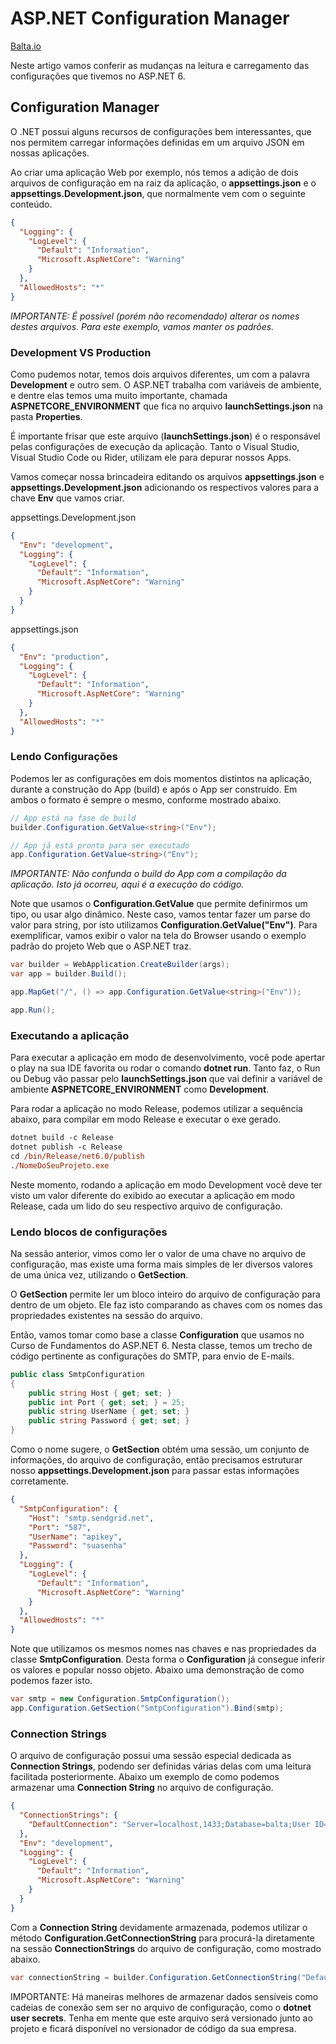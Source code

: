 # ASP.NET Configuration Manager

[Balta.io](https://balta.io/blog/aspnet-configuration-manager?utm_source=Discord&utm_campaign=social-to-blog&utm_content=aspnet-configuration-manager&utm_medium=social)

Neste artigo vamos conferir as mudanças na leitura e carregamento das configurações que tivemos no ASP.NET 6.

## Configuration Manager

O .NET possui alguns recursos de configurações bem interessantes, 
que nos permitem carregar informações definidas em um arquivo JSON em nossas aplicações.

Ao criar uma aplicação Web por exemplo, 
nós temos a adição de dois arquivos de configuração em na raiz da aplicação, 
o **appsettings.json** e o **appsettings.Development.json**, que normalmente vem com o seguinte conteúdo.

```json
{
  "Logging": {
    "LogLevel": {
      "Default": "Information",
      "Microsoft.AspNetCore": "Warning"
    }
  },
  "AllowedHosts": "*"
}
```

*IMPORTANTE: É possível (porém não recomendado) alterar os nomes destes arquivos. Para este exemplo, vamos manter os padrões.*

### Development VS Production

Como pudemos notar, temos dois arquivos diferentes, um com a palavra **Development** e outro sem. 
O ASP.NET trabalha com variáveis de ambiente, e dentre elas temos uma muito importante, 
chamada **ASPNETCORE_ENVIRONMENT** que fica no arquivo **launchSettings.json** na pasta **Properties**.

É importante frisar que este arquivo (**launchSettings.json**) é o responsável pelas configurações de execução da aplicação. 
Tanto o Visual Studio, Visual Studio Code ou Rider, utilizam ele para depurar nossos Apps.

Vamos começar nossa brincadeira editando os arquivos **appsettings.json** e **appsettings.Development.json** 
adicionando os respectivos valores para a chave **Env** que vamos criar.

appsettings.Development.json
```json
{
  "Env": "development",
  "Logging": {
    "LogLevel": {
      "Default": "Information",
      "Microsoft.AspNetCore": "Warning"
    }
  }
}
```

appsettings.json
```json
{
  "Env": "production",
  "Logging": {
    "LogLevel": {
      "Default": "Information",
      "Microsoft.AspNetCore": "Warning"
    }
  },
  "AllowedHosts": "*"
}
```

### Lendo Configurações

Podemos ler as configurações em dois momentos distintos na aplicação, 
durante a construção do App (build) e após o App ser construído. 
Em ambos o formato é sempre o mesmo, conforme mostrado abaixo.

```c#
// App está na fase de build
builder.Configuration.GetValue<string>("Env");

// App já está pronto para ser executado
app.Configuration.GetValue<string>("Env");
```

*IMPORTANTE: Não confunda o build do App com a compilação da aplicação. 
Isto já ocorreu, aqui é a execução do código.*

Note que usamos o **Configuration.GetValue** que permite definirmos um tipo, ou usar algo dinâmico. 
Neste caso, vamos tentar fazer um parse do valor para string, por isto utilizamos **Configuration.GetValue<string>("Env")**.
Para exemplificar, vamos exibir o valor na tela do Browser usando o exemplo padrão do projeto Web que o ASP.NET traz.

```c#
var builder = WebApplication.CreateBuilder(args);
var app = builder.Build();

app.MapGet("/", () => app.Configuration.GetValue<string>("Env"));

app.Run();
```

### Executando a aplicação

Para executar a aplicação em modo de desenvolvimento, você pode apertar o play na sua IDE favorita ou rodar o comando **dotnet run**. 
Tanto faz, o Run ou Debug vão passar pelo **launchSettings.json** 
que vai definir a variável de ambiente **ASPNETCORE_ENVIRONMENT** como **Development**.

Para rodar a aplicação no modo Release, podemos utilizar a sequência abaixo, para compilar em modo Release e executar o exe gerado.

```ps
dotnet build -c Release
dotnet publish -c Release
cd /bin/Release/net6.0/publish
./NomeDoSeuProjeto.exe
```

Neste momento, rodando a aplicação em modo Development você deve ter visto 
um valor diferente do exibido ao executar a aplicação em modo Release, 
cada um lido do seu respectivo arquivo de configuração.

### Lendo blocos de configurações

Na sessão anterior, vimos como ler o valor de uma chave no arquivo de configuração, 
mas existe uma forma mais simples de ler diversos valores de uma única vez, utilizando o **GetSection**.

O **GetSection** permite ler um bloco inteiro do arquivo de configuração para dentro de um objeto. 
Ele faz isto comparando as chaves com os nomes das propriedades existentes na sessão do arquivo.

Então, vamos tomar como base a classe **Configuration** que usamos no Curso de Fundamentos do ASP.NET 6. 
Nesta classe, temos um trecho de código pertinente as configurações do SMTP, para envio de E-mails.

```c#
public class SmtpConfiguration
{
    public string Host { get; set; }
    public int Port { get; set; } = 25;
    public string UserName { get; set; }
    public string Password { get; set; }
}
```

Como o nome sugere, o **GetSection** obtém uma sessão, um conjunto de informações, do arquivo de configuração, 
então precisamos estruturar nosso **appsettings.Development.json** para passar estas informações corretamente.

```json
{
  "SmtpConfiguration": {
    "Host": "smtp.sendgrid.net",
    "Port": "587",
    "UserName": "apikey",
    "Password": "suasenha"
  },
  "Logging": {
    "LogLevel": {
      "Default": "Information",
      "Microsoft.AspNetCore": "Warning"
    }
  },
  "AllowedHosts": "*"
}
```

Note que utilizamos os mesmos nomes nas chaves e nas propriedades da classe **SmtpConfiguration**. 
Desta forma o **Configuration** já consegue inferir os valores e popular nosso objeto. 
Abaixo uma demonstração de como podemos fazer isto.

```c#
var smtp = new Configuration.SmtpConfiguration();
app.Configuration.GetSection("SmtpConfiguration").Bind(smtp);
```

### Connection Strings

O arquivo de configuração possui uma sessão especial dedicada as **Connection Strings**, 
podendo ser definidas várias delas com uma leitura facilitada posteriormente. 
Abaixo um exemplo de como podemos armazenar uma **Connection String** no arquivo de configuração.

```json
{
  "ConnectionStrings": {
    "DefaultConnection": "Server=localhost,1433;Database=balta;User ID=sa;Password=1q2w3e4r@#$"
  },
  "Env": "development",
  "Logging": {
    "LogLevel": {
      "Default": "Information",
      "Microsoft.AspNetCore": "Warning"
    }
  }
}
```

Com a **Connection String** devidamente armazenada, podemos utilizar o método **Configuration.GetConnectionString**
para procurá-la diretamente na sessão **ConnectionStrings** do arquivo de configuração, como mostrado abaixo.

```c#
var connectionString = builder.Configuration.GetConnectionString("DefaultConnection");
```

IMPORTANTE: Há maneiras melhores de armazenar dados sensíveis como cadeias de conexão sem ser no arquivo de configuração, 
como o **dotnet user secrets**. Tenha em mente que este arquivo será versionado junto ao projeto e 
ficará disponível no versionador de código da sua empresa.
